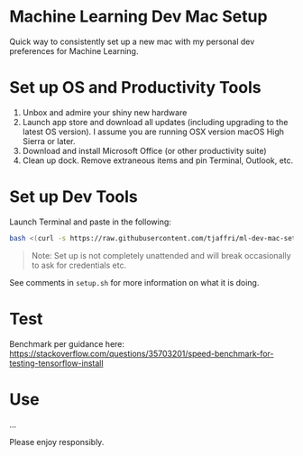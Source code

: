 # Machine Learning Dev Mac Setup
Quick way to consistently set up a new mac with my personal dev preferences for Machine Learning.

# Set up OS and Productivity Tools
1. Unbox and admire your shiny new hardware
2. Launch app store and download all updates (including upgrading to the latest OS version). I assume you are running OSX version macOS High Sierra or later. 
3. Download and install Microsoft Office (or other productivity suite)
4. Clean up dock. Remove extraneous items and pin Terminal, Outlook, etc.

# Set up Dev Tools
Launch Terminal and paste in the following:

```bash
bash <(curl -s https://raw.githubusercontent.com/tjaffri/ml-dev-mac-setup/master/setup.sh)
```

> Note: Set up is not completely unattended and will break occasionally to ask for credentials etc.

See comments in ``setup.sh`` for more information on what it is doing. 

# Test
Benchmark per guidance here: https://stackoverflow.com/questions/35703201/speed-benchmark-for-testing-tensorflow-install

# Use
...

Please enjoy responsibly.

